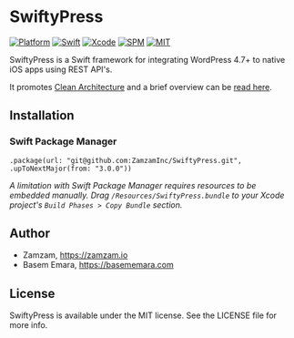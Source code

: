 # SwiftyPress

[![Platform](https://img.shields.io/badge/platform-macos%20%7C%20ios%20%7C%20watchos%20%7C%20ipados%20%7C%20tvos-lightgrey)](https://github.com/ZamzamInc/ZamzamKit)
[![Swift](https://img.shields.io/badge/Swift-5-orange.svg)](https://swift.org)
[![Xcode](https://img.shields.io/badge/Xcode-11-blue.svg)](https://developer.apple.com/xcode)
[![SPM](https://img.shields.io/badge/SPM-Compatible-blue)](https://swift.org/package-manager)
[![MIT](https://img.shields.io/badge/License-MIT-red.svg)](https://opensource.org/licenses/MIT)

SwiftyPress is a Swift framework for integrating WordPress 4.7+ to native iOS apps using REST API's. 

It promotes [Clean Architecture](http://basememara.com/swift-clean-architecture/) and a brief overview can be [read here](http://basememara.com/full-stack-ios-and-wordpress-in-swift/).

## Installation

### Swift Package Manager

`.package(url: "git@github.com:ZamzamInc/SwiftyPress.git", .upToNextMajor(from: "3.0.0"))`

*A limitation with Swift Package Manager requires resources to be embedded manually. Drag `/Resources/SwiftyPress.bundle` to your Xcode project's `Build Phases > Copy Bundle` section.*

## Author

* Zamzam, https://zamzam.io
* Basem Emara, https://basememara.com

## License

SwiftyPress is available under the MIT license. See the LICENSE file for more info.

